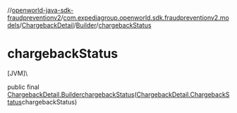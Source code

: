 //[openworld-java-sdk-fraudpreventionv2](../../../../index.md)/[com.expediagroup.openworld.sdk.fraudpreventionv2.models](../../index.md)/[ChargebackDetail](../index.md)/[Builder](index.md)/[chargebackStatus](chargeback-status.md)

# chargebackStatus

[JVM]\

public final [ChargebackDetail.Builder](index.md)[chargebackStatus](chargeback-status.md)([ChargebackDetail.ChargebackStatus](../-chargeback-status/index.md)chargebackStatus)

